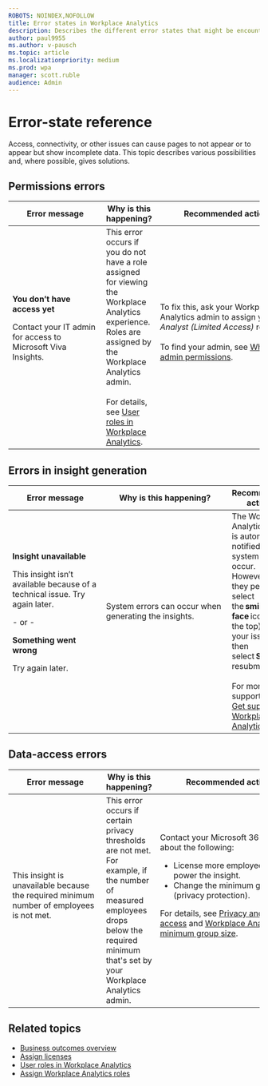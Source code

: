 ```yaml
---
ROBOTS: NOINDEX,NOFOLLOW
title: Error states in Workplace Analytics
description: Describes the different error states that might be encountered when viewing Workplace Analytics insights
author: paul9955
ms.author: v-pausch
ms.topic: article
ms.localizationpriority: medium 
ms.prod: wpa
manager: scott.ruble
audience: Admin
---
```


# Error-state reference
Access, connectivity, or other issues can cause pages to not appear or to appear but show incomplete data. This topic describes various possibilities and, where possible, gives solutions.

## Permissions errors
| Error message | Why is this happening? | Recommended actions  |
| --- | --- | --- | 
| **You don’t have access yet** <p>Contact your IT admin for access to Microsoft Viva Insights. &nbsp;&nbsp;&nbsp;&nbsp;&nbsp;&nbsp;&nbsp;&nbsp;&nbsp;&nbsp;&nbsp;&nbsp;&nbsp;&nbsp;&nbsp;&nbsp;&nbsp;&nbsp;&nbsp;&nbsp;&nbsp;&nbsp;&nbsp;&nbsp;&nbsp;&nbsp;&nbsp;&nbsp;&nbsp;&nbsp;&nbsp;&nbsp;&nbsp;&nbsp;&nbsp;&nbsp;&nbsp;&nbsp;&nbsp;&nbsp;| This error occurs if you do not have a role assigned for viewing the Workplace Analytics experience. Roles are assigned by the Workplace Analytics admin. <br> <br>For details, see [User roles in Workplace Analytics](user-roles.md). | To fix this, ask your Workplace Analytics admin to assign you the *Analyst (Limited Access)* role. <br><br> To find your admin, see [Who has admin permissions](/microsoft-365/admin/admin-overview/admin-overview?preserve-view=true#who-has-admin-permissions-in-my-business). &nbsp;&nbsp;&nbsp;&nbsp;&nbsp;&nbsp;&nbsp;&nbsp;&nbsp;&nbsp;&nbsp;&nbsp; &nbsp;&nbsp;&nbsp;&nbsp;&nbsp;&nbsp;&nbsp;&nbsp;&nbsp;&nbsp;&nbsp;&nbsp;&nbsp;&nbsp;&nbsp;&nbsp;&nbsp;&nbsp;&nbsp;&nbsp;&nbsp;&nbsp;&nbsp;&nbsp;&nbsp;&nbsp;&nbsp;&nbsp;&nbsp;&nbsp;&nbsp;&nbsp;&nbsp;&nbsp;&nbsp;&nbsp;&nbsp;&nbsp;&nbsp;&nbsp;&nbsp;&nbsp;&nbsp;&nbsp;&nbsp;&nbsp;&nbsp;&nbsp;&nbsp;&nbsp;&nbsp;&nbsp;&nbsp;&nbsp;&nbsp;&nbsp;&nbsp;&nbsp;&nbsp;&nbsp;&nbsp;&nbsp;&nbsp;&nbsp; |

## Errors in insight generation
| Error message  | Why is this happening? | Recommended actions  |
| --- | --- | --- |
| **Insight unavailable** <p>This insight isn’t available because of a technical issue. Try again later. <br><p>- or -<br><p> **Something went wrong**<p>Try again later. &nbsp;&nbsp;&nbsp;&nbsp;&nbsp;&nbsp;&nbsp;&nbsp;&nbsp;&nbsp;&nbsp;&nbsp;&nbsp;&nbsp;&nbsp;&nbsp;&nbsp;&nbsp;&nbsp;&nbsp;&nbsp;&nbsp;&nbsp;&nbsp;&nbsp;&nbsp;&nbsp;&nbsp;&nbsp;&nbsp;&nbsp;&nbsp;&nbsp;&nbsp;&nbsp;&nbsp;&nbsp;&nbsp;&nbsp;&nbsp; | System errors can occur when generating the insights. &nbsp;&nbsp;&nbsp;&nbsp;&nbsp;&nbsp;&nbsp;&nbsp;&nbsp;&nbsp;&nbsp;&nbsp;&nbsp;&nbsp;&nbsp;&nbsp;&nbsp;&nbsp;&nbsp;&nbsp;&nbsp;&nbsp;&nbsp;&nbsp;&nbsp;&nbsp;&nbsp;&nbsp;&nbsp;&nbsp;&nbsp;&nbsp;&nbsp;&nbsp;&nbsp;&nbsp;&nbsp;&nbsp;&nbsp;&nbsp;&nbsp;&nbsp;&nbsp;&nbsp;&nbsp;&nbsp; &nbsp;&nbsp;&nbsp;&nbsp;&nbsp;&nbsp;&nbsp;&nbsp;&nbsp;&nbsp;&nbsp;&nbsp;&nbsp;&nbsp;&nbsp;&nbsp;&nbsp;&nbsp;&nbsp;&nbsp;&nbsp;&nbsp;&nbsp;&nbsp;&nbsp;&nbsp;&nbsp;&nbsp;&nbsp;&nbsp;&nbsp;&nbsp;&nbsp;&nbsp;&nbsp;&nbsp;&nbsp;&nbsp;&nbsp;&nbsp;&nbsp;&nbsp;&nbsp;&nbsp;&nbsp;&nbsp;&nbsp;&nbsp;&nbsp;&nbsp;&nbsp;&nbsp;&nbsp;&nbsp;&nbsp; | The Workplace Analytics team is automatically notified when system errors occur. However, if they persist, select the **smiley face** icon (at the top), enter your issue, and then select **Send** to resubmit it. <br><br> For more about support, see [Get support for Workplace Analytics](../overview/getting-support.md). |

## Data-access errors
| Error message | Why is this happening? | Recommended actions  |
| --- | --- | --- | 
| This insight is unavailable because the required minimum number of employees is not met. &nbsp;&nbsp;&nbsp;&nbsp;&nbsp;&nbsp;&nbsp;&nbsp;&nbsp;&nbsp;&nbsp;&nbsp;&nbsp;&nbsp;&nbsp;&nbsp;&nbsp;&nbsp;&nbsp;&nbsp;&nbsp;&nbsp;&nbsp;&nbsp;&nbsp;&nbsp;&nbsp;&nbsp;&nbsp;&nbsp;&nbsp;&nbsp;&nbsp;&nbsp;&nbsp;&nbsp;&nbsp;&nbsp;&nbsp;&nbsp;| This error occurs if certain privacy thresholds are not met. For example, if the number of measured employees drops below the required minimum that's set by your Workplace Analytics admin. | Contact your Microsoft 365 admin about the following:<ul><li>License more employees to power the insight.</li><li>Change the minimum group size (privacy protection).</li></ul> For details, see [Privacy and data access](../privacy/privacy-and-data-access.md#you-decide-who-gets-to-see-what-data) and [Workplace Analytics minimum group size](privacy-settings.md#minimum-group-size). &nbsp;&nbsp;&nbsp;&nbsp;&nbsp;&nbsp;&nbsp;&nbsp;&nbsp;&nbsp;&nbsp;&nbsp;&nbsp;&nbsp;&nbsp;&nbsp;&nbsp;&nbsp;&nbsp;&nbsp;&nbsp;&nbsp;&nbsp;&nbsp;&nbsp;&nbsp;&nbsp;&nbsp;&nbsp;&nbsp;&nbsp;&nbsp;&nbsp;&nbsp;&nbsp;&nbsp;&nbsp;&nbsp;&nbsp; &nbsp;&nbsp;&nbsp;&nbsp;&nbsp; &nbsp;&nbsp;&nbsp;&nbsp;&nbsp;&nbsp;&nbsp;&nbsp;&nbsp;&nbsp;&nbsp;&nbsp;&nbsp;&nbsp;&nbsp;&nbsp;&nbsp;&nbsp;&nbsp;&nbsp;&nbsp;&nbsp;&nbsp;&nbsp;&nbsp;&nbsp;&nbsp;&nbsp;&nbsp;&nbsp;&nbsp;&nbsp;&nbsp;&nbsp;&nbsp;&nbsp;&nbsp;&nbsp;&nbsp;&nbsp; &nbsp;&nbsp;&nbsp;&nbsp;&nbsp;&nbsp;&nbsp;&nbsp;&nbsp;&nbsp;&nbsp;&nbsp;&nbsp;&nbsp;&nbsp;&nbsp;&nbsp;&nbsp;&nbsp;&nbsp;&nbsp;&nbsp;&nbsp;&nbsp;&nbsp;&nbsp;&nbsp;&nbsp;&nbsp;&nbsp;&nbsp;&nbsp;&nbsp;&nbsp;&nbsp;&nbsp;&nbsp;&nbsp;&nbsp;&nbsp;&nbsp;&nbsp;&nbsp;&nbsp;&nbsp;&nbsp;&nbsp;&nbsp;&nbsp;&nbsp;&nbsp;&nbsp;&nbsp;&nbsp;&nbsp;&nbsp;&nbsp;&nbsp;&nbsp;&nbsp;&nbsp;&nbsp;&nbsp;&nbsp;&nbsp;&nbsp;|

## Related topics

* [Business outcomes overview](insights.md)
* [Assign licenses](../setup/assign-licenses-to-population.md)
* [User roles in Workplace Analytics](user-roles.md)
* [Assign Workplace Analytics roles](../setup/assign-roles-to-wpa-admins.md)